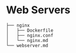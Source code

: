 # Web Servers

```
├── nginx
│   ├── Dockerfile
│   ├── nginx.conf
│   └── nginx.md
└── webserver.md
```



